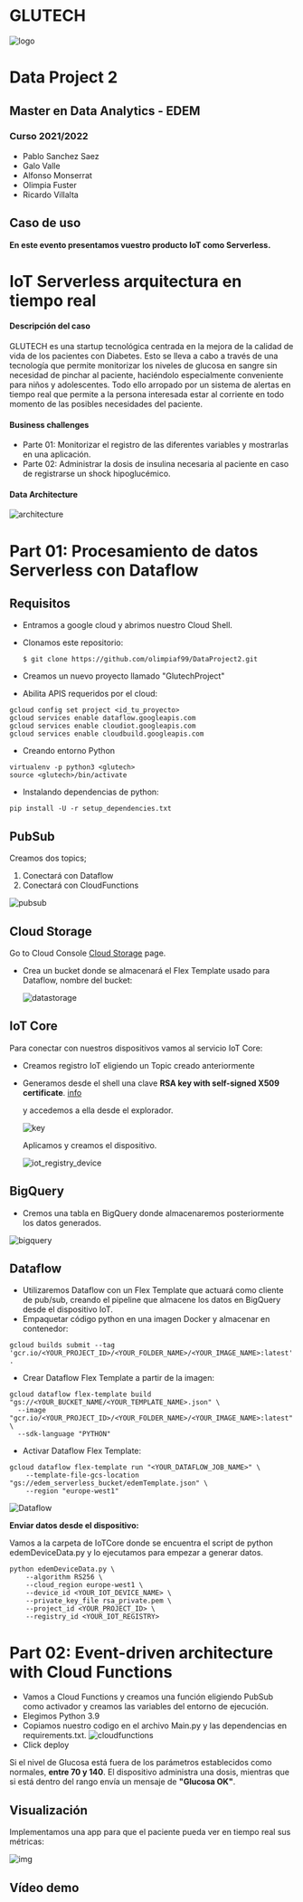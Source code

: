 # GLUTECH
![logo](https://github.com/RicardoVRR/DataProject2./blob/main/DataProject2/Captura%20de%20pantalla%202022-03-08%20a%20las%207.03.43.png?raw=true)

# Data Project 2

## Master en Data Analytics - EDEM
### Curso 2021/2022

- Pablo Sanchez Saez
- Galo Valle
- Alfonso Monserrat
- Olimpia Fuster
- Ricardo Villalta


## Caso de uso

**En este evento presentamos vuestro producto IoT como Serverless.**

# IoT Serverless arquitectura en tiempo real

#### Descripción del caso

GLUTECH es una startup tecnológica centrada en la mejora de la calidad de vida de los pacientes con Diabetes. Esto se lleva a cabo a través de una tecnología que permite  monitorizar los niveles de glucosa en sangre sin necesidad de pinchar al paciente, haciéndolo especialmente conveniente para niños y adolescentes. Todo ello arropado por un sistema de alertas en tiempo real que permite a la persona interesada estar al corriente en todo momento de las posibles necesidades del paciente.

#### Business challenges

- Parte 01: Monitorizar el registro de las diferentes variables y mostrarlas en una aplicación.
- Parte 02: Administrar la dosis de insulina necesaria al paciente en caso de registrarse un shock hipoglucémico.

#### Data Architecture

![architecture](https://github.com/RicardoVRR/DataProject2./blob/main/DataProject2/Sin%20ti%CC%81tulo.svg)

# Part 01: Procesamiento de datos Serverless con Dataflow

## Requisitos

- Entramos a google cloud y abrimos nuestro Cloud Shell.

- Clonamos este repositorio:

  ```
  $ git clone https://github.com/olimpiaf99/DataProject2.git
  ```

- Creamos un nuevo proyecto llamado "GlutechProject"

- Abilita APIS requeridos por el cloud:

```
gcloud config set project <id_tu_proyecto>
gcloud services enable dataflow.googleapis.com
gcloud services enable cloudiot.googleapis.com
gcloud services enable cloudbuild.googleapis.com
```

- Creando entorno Python

```
virtualenv -p python3 <glutech>
source <glutech>/bin/activate
```

- Instalando dependencias de python:

```
pip install -U -r setup_dependencies.txt
```

## PubSub

Creamos dos topics;

1. Conectará con Dataflow 
2. Conectará con CloudFunctions  

![pubsub](https://github.com/RicardoVRR/DataProject2./blob/main/DataProject2/pubsub%20topics.png)

## Cloud Storage

Go to Cloud Console [Cloud Storage](https://console.cloud.google.com/storage) page.

- Crea un bucket donde se almacenará el Flex Template usado para Dataflow, nombre del bucket: <edem-serverless-bucket10>

  ![datastorage](https://github.com/RicardoVRR/DataProject2./blob/main/DataProject2/datastorage.png?raw=true)

  

## IoT Core

Para conectar con nuestros dispositivos vamos al servicio IoT Core:

- Creamos registro IoT  eligiendo un Topic creado anteriormente

- Generamos desde el shell una clave **RSA key with self-signed X509 certificate**.  [info](https://cloud.google.com/iot/docs/how-tos/credentials/keys#generating_an_rsa_key)

  y accedemos a ella desde el explorador.

  ![key](https://github.com/RicardoVRR/DataProject2./blob/main/DataProject2/Captura%20de%20pantalla%202022-03-06%20a%20las%2020.25.40%20(2).png?raw=true)

  

  Aplicamos y creamos el dispositivo.

  ![iot_registry_device](https://github.com/RicardoVRR/DataProject2./blob/main/DataProject2/iot_registry_device.png?raw=true)

## BigQuery

- Cremos una tabla en BigQuery donde almacenaremos posteriormente los datos generados.

![bigquery](https://github.com/RicardoVRR/DataProject2./blob/main/DataProject2/bigquery.png)



## Dataflow

- Utilizaremos Dataflow con un Flex Template que actuará como cliente de pub/sub, creando el pipeline que almacene los datos en BigQuery desde el dispositivo IoT.
- Empaquetar código python en una imagen Docker y almacenar en contenedor:

```
gcloud builds submit --tag 'gcr.io/<YOUR_PROJECT_ID>/<YOUR_FOLDER_NAME>/<YOUR_IMAGE_NAME>:latest' .
```

- Crear Dataflow Flex Template a partir de la imagen:

```
gcloud dataflow flex-template build "gs://<YOUR_BUCKET_NAME/<YOUR_TEMPLATE_NAME>.json" \
  --image "gcr.io/<YOUR_PROJECT_ID>/<YOUR_FOLDER_NAME>/<YOUR_IMAGE_NAME>:latest" \
  --sdk-language "PYTHON"  
```

- Activar Dataflow Flex Template:

```
gcloud dataflow flex-template run "<YOUR_DATAFLOW_JOB_NAME>" \
    --template-file-gcs-location "gs://edem_serverless_bucket/edemTemplate.json" \
    --region "europe-west1"
```



![Dataflow](https://github.com/RicardoVRR/DataProject2./blob/main/DataProject2/Dataflow.jpeg)



**Enviar datos desde el dispositivo:**

Vamos a la carpeta de IoTCore donde se encuentra el script de python edemDeviceData.py y lo ejecutamos para empezar a generar datos.

```
python edemDeviceData.py \
    --algorithm RS256 \
    --cloud_region europe-west1 \
    --device_id <YOUR_IOT_DEVICE_NAME> \
    --private_key_file rsa_private.pem \
    --project_id <YOUR_PROJECT_ID> \
    --registry_id <YOUR_IOT_REGISTRY>
```




# Part 02: Event-driven architecture with Cloud Functions

- Vamos a Cloud Functions y creamos una función eligiendo PubSub como activador y creamos las variables del entorno de ejecución.
- Elegimos Python 3.9
- Copiamos nuestro codigo en el archivo Main.py y las dependencias en requirements.txt.
  ![cloudfunctions](https://github.com/RicardoVRR/DataProject2./blob/main/DataProject2/CloudFunctions.png)
- Click deploy
  
Si el nivel de Glucosa está fuera de los parámetros establecidos como normales, **entre 70 y 140**. El dispositivo administra una dosis, mientras que si está dentro del rango envía un mensaje de **"Glucosa OK"**.


## Visualización

Implementamos una app para que el paciente pueda ver en tiempo real sus métricas:
  
  ![img](https://github.com/RicardoVRR/DataProject2./blob/main/DataProject2/app.jpeg)



## Vídeo demo

